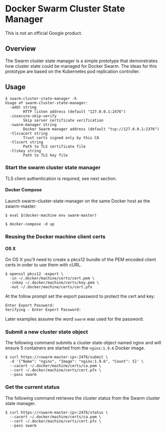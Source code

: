 # Docker Swarm Cluster State Manager

This is not an official Google product.

## Overview

The Swarm cluster state manager is a simple prototype that demonstrates how cluster state could be managed for Docker Swarm. The ideas for this prototype are based on the Kubernetes pod replication controller.

## Usage

```
$ swarm-cluster-state-manager -h
Usage of swarm-cluster-state-manager:
  -addr string
    	HTTP listen address (default "127.0.0.1:2476")
  -insecure-skip-verify
    	Skip server certificate verification
  -swarm-manager string
    	Docker Swarm manager address (default "tcp://127.0.0.1:2376")
  -tlscacert string
    	Trust certs signed only by this CA
  -tlscert string
    	Path to TLS certificate file
  -tlskey string
    	Path to TLS key file
```

### Start the swarm cluster state manager

TLS client authentication is required, see next section.

#### Docker Compose

Launch swarm-cluster-state-manager on the same Docker host as the swarm-master:

```
$ eval $(docker-machine env swarm-master)
```

```
$ docker-compose -d up
```

### Reusing the Docker machine client certs

#### OS X

On OS X you'll need to create a pkcs12 bundle of the PEM encoded client certs in order
to use them with cURL.

```
$ openssl pkcs12 -export \
  -in ~/.docker/machine/certs/cert.pem \
  -inkey ~/.docker/machine/certs/key.pem \
  -out ~/.docker/machine/certs/cert.pfx 
```

At the follow prompt set the export password to protect the cert and key:

```
Enter Export Password:
Verifying - Enter Export Password:
```

Later examples assume the word `swarm` was used for the password.

### Submit a new cluster state object

The following command submits a cluster state object named nginx and will ensure 5
containers are started from the `nginx:1.9.6` Docker image.

```
$ curl https://<swarm-master-ip>:2476/submit \
  -d '{"Name": "nginx", "Image": "nginx:1.9.6", "Count": 5}' \
  --cacert ~/.docker/machine/certs/ca.pem \
  --cert ~/.docker/machine/certs/cert.pfx \
  --pass swarm
```

### Get the current status

The following command retrieves the cluster status from the Swarm cluster state manager.

```
$ curl https://<swarm-master-ip>:2476/status \
  --cacert ~/.docker/machine/certs/ca.pem \
  --cert ~/.docker/machine/certs/cert.pfx \
  --pass swarm
```
